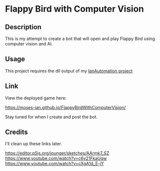 # Flappy Bird with Computer Vision

## Description

This is my attempt to create a bot that will open and play Flappy Bird using computer vision and AI.

## Usage

This project requires the dll output of my [IanAutomation project](https://github.com/Moses-Ian/IanAutomation)

## Link

View the deployed game here:

https://moses-ian.github.io/FlappyBirdWithComputerVision/

Stay tuned for when I create and post the bot.

## Credits

I'll clean up these links later.

https://editor.p5js.org/jounger/sketches/AArmk7_SZ
https://www.youtube.com/watch?v=c6y21FkaUqw
https://www.youtube.com/watch?v=cXgA1d_E-jY

